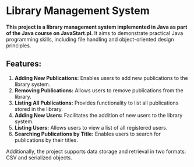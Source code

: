 # Library Management System

**This project is a library management system implemented in Java as part of the Java course on JavaStart.pl.**
It aims to demonstrate practical Java programming skills, including file handling and object-oriented design principles.

## Features:
1. **Adding New Publications:** Enables users to add new publications to the library system.
2. **Removing Publications:** Allows users to remove publications from the library.
3. **Listing All Publications:** Provides functionality to list all publications stored in the library.
4. **Adding New Users:** Facilitates the addition of new users to the library system.
5. **Listing Users:** Allows users to view a list of all registered users.
6. **Searching Publications by Title:** Enables users to search for publications by their titles.

Additionally, the project supports data storage and retrieval in two formats: CSV and serialized objects.